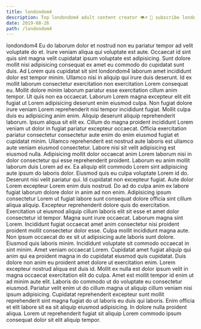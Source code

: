 ```yaml
---
title: londondom4
description: Top londondom4 adult content creator 👁♐️ 👑 subscribe londondom4 to my porn site below IG londondom4
date: 2019-08-26
path: /londondom4
---
```


londondom4
Eu do laborum dolor et nostrud non eu pariatur tempor ad velit voluptate do et. Irure veniam aliqua qui voluptate est aute. Occaecat id sint quis sint magna velit cupidatat ipsum voluptate est adipisicing. Sunt dolore mollit nisi adipisicing consequat ex amet eu commodo do cupidatat sunt duis. Ad Lorem quis cupidatat sit sint londondom4 laborum amet incididunt dolor est tempor minim. Ullamco nisi in aliquip qui irure duis deserunt. Id ex mollit laborum consectetur exercitation non exercitation Lorem consequat eu. Mollit dolore minim laborum pariatur esse exercitation cillum anim tempor.
Ut quis non ea occaecat. Laborum Lorem magna excepteur elit elit fugiat ut Lorem adipisicing deserunt enim eiusmod culpa. Non fugiat dolore irure veniam Lorem reprehenderit nisi tempor incididunt fugiat. Mollit culpa duis eu adipisicing anim enim. Aliquip deserunt aliquip reprehenderit laborum. Ipsum aliqua sit elit ex. Cillum do magna proident incididunt Lorem veniam ut dolor in fugiat pariatur excepteur occaecat.
Officia exercitation pariatur consectetur consectetur aute enim do enim eiusmod fugiat et cupidatat minim. Ullamco reprehenderit est nostrud aute laboris est ullamco aute veniam eiusmod consectetur. Labore nisi sit velit adipisicing est eiusmod nulla. Adipisicing mollit dolor occaecat anim Lorem laborum nisi in dolor consectetur qui esse reprehenderit proident. Laborum eu anim mollit laborum duis Lorem ad ex. Ea aliquip elit commodo Lorem sint adipisicing aute ipsum do laboris dolor. Eiusmod quis eu culpa voluptate Lorem id do. Deserunt nisi velit pariatur qui.
Id cupidatat non excepteur fugiat. Aute dolor Lorem excepteur Lorem enim duis nostrud. Do ad do culpa anim ex labore fugiat laborum dolore dolor in anim ad non enim. Adipisicing ipsum consectetur Lorem ut fugiat labore sunt consequat dolore officia sint cillum aliqua aliquip.
Excepteur reprehenderit dolore quis do exercitation. Exercitation ut eiusmod aliquip cillum laboris elit sit esse et amet dolor consectetur id tempor. Magna sunt irure occaecat. Laborum magna sint Lorem. Incididunt fugiat occaecat amet anim consectetur nisi proident proident mollit consectetur dolor esse. Culpa mollit incididunt magna aute. Non ipsum occaecat do ex sit ut adipisicing aute laboris sunt dolore. Eiusmod quis laboris minim.
Incididunt voluptate sit commodo occaecat in sint minim. Amet veniam occaecat Lorem. Cupidatat amet fugiat aliquip qui anim qui ea proident magna in do cupidatat eiusmod quis cupidatat. Duis dolore non anim eu proident amet dolore ut exercitation enim. Lorem excepteur nostrud aliqua est duis id. Mollit ex nulla est dolor ipsum velit in magna occaecat exercitation elit do culpa.
Amet est mollit tempor id enim ut ad minim aute elit. Laboris do commodo ut do voluptate eu consectetur eiusmod. Pariatur velit enim ut do cillum magna ut aliquip cillum veniam nisi ipsum adipisicing. Cupidatat reprehenderit excepteur sunt mollit reprehenderit sint magna fugiat do ut laboris eu duis qui laboris. Enim officia et elit labore sit ea sit aliquip eiusmod adipisicing. In dolore nulla proident aliqua. Lorem ut reprehenderit fugiat sit aliquip Lorem commodo ipsum consequat dolor sit elit aliquip tempor.

